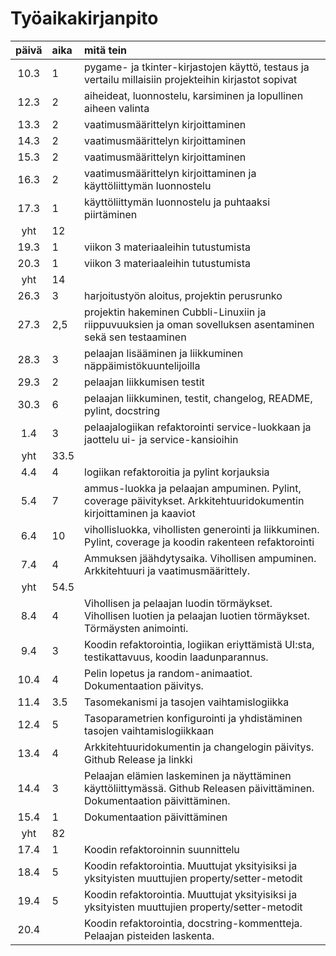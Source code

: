 # Työaikakirjanpito

| päivä | aika | mitä tein  |
| :----:|:-----| :-----|
| 10.3 | 1   | pygame- ja tkinter-kirjastojen käyttö, testaus ja vertailu millaisiin projekteihin kirjastot sopivat |
| 12.3 | 2   | aiheideat, luonnostelu, karsiminen ja lopullinen aiheen valinta |
| 13.3 | 2   | vaatimusmäärittelyn kirjoittaminen |
| 14.3 | 2   | vaatimusmäärittelyn kirjoittaminen |
| 15.3 | 2   | vaatimusmäärittelyn kirjoittaminen | 
| 16.3 | 2   | vaatimusmäärittelyn kirjoittaminen ja käyttöliittymän luonnostelu |
| 17.3 | 1   | käyttöliittymän luonnostelu ja puhtaaksi piirtäminen | 
| yht | 12 | |
| 19.3 | 1   | viikon 3 materiaaleihin tutustumista |
| 20.3 | 1   | viikon 3 materiaaleihin tutustumista | 
| yht | 14 | |
| 26.3 | 3   | harjoitustyön aloitus, projektin perusrunko |
| 27.3 | 2,5 | projektin hakeminen Cubbli-Linuxiin ja riippuvuuksien ja oman sovelluksen asentaminen sekä sen testaaminen | 
| 28.3 | 3   | pelaajan lisääminen ja liikkuminen näppäimistökuuntelijoilla |
| 29.3 | 2   | pelaajan liikkumisen testit |
| 30.3 | 6   | pelaajan liikkuminen, testit, changelog, README, pylint, docstring |
|  1.4 | 3   | pelaajalogiikan refaktorointi service-luokkaan ja jaottelu ui- ja service-kansioihin |
| yht  | 33.5 | |
|  4.4 | 4   | logiikan refaktoroitia ja pylint korjauksia |
|  5.4 | 7   | ammus-luokka ja pelaajan ampuminen. Pylint, coverage päivitykset. Arkkitehtuuridokumentin kirjoittaminen ja kaaviot|
|  6.4 | 10  | vihollisluokka, vihollisten generointi ja liikkuminen. Pylint, coverage ja koodin rakenteen refaktorointi  |
|  7.4 | 4  | Ammuksen jäähdytysaika. Vihollisen ampuminen. Arkkitehtuuri ja vaatimusmäärittely. |
| yht | 54.5| |
| 8.4 | 4   | Vihollisen ja pelaajan luodin törmäykset. Vihollisen luotien ja pelaajan luotien törmäykset. Törmäysten animointi.|
| 9.4 | 3 | Koodin refaktorointia, logiikan eriyttämistä UI:sta, testikattavuus, koodin laadunparannus. |
| 10.4 | 4 | Pelin lopetus ja random-animaatiot. Dokumentaation päivitys. |
| 11.4 | 3.5 | Tasomekanismi ja tasojen vaihtamislogiikka |
| 12.4 | 5 | Tasoparametrien konfigurointi ja yhdistäminen tasojen vaihtamislogiikkaan |
| 13.4 | 4 | Arkkitehtuuridokumentin ja changelogin päivitys. Github Release ja linkki |
| 14.4 | 3 | Pelaajan elämien laskeminen ja näyttäminen käyttöliittymässä. Github Releasen päivittäminen. Dokumentaation päivittäminen.|
| 15.4 | 1 | Dokumentaation päivittäminen|
| yht | 82 | |
| 17.4 | 1 | Koodin refaktoroinnin suunnittelu |
| 18.4 | 5 | Koodin refaktorointia. Muuttujat yksityisiksi ja yksityisten muuttujien property/setter-metodit | 
| 19.4 | 5 | Koodin refaktorointia. Muuttujat yksityisiksi ja yksityisten muuttujien property/setter-metodit | 
| 20.4 | | Koodin refaktorointia, docstring-kommentteja. Pelaajan pisteiden laskenta.|